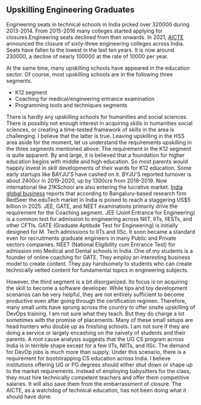 ## Upskilling Engineering Graduates 

Engineering seats in technical schools in India picked over 320000 during 2013-2014. From 2015-2016 many colleges started applying for closures.Engineering 
seats declined from then onwards. In 2021, [AICTE](https://www.aicte-india.org/) announced the closure of sixty-three engineering colleges across India. 
Seats have fallen to the lowest in the last ten years. It is now around 230000, a decline of nearly 100000 at the rate of 10000 per year. 

At the same time, many upskilling schools have appeared in the education sector. Of course, most upskilling schools are in the following three segments.
- K12 segment 
- Coaching for medical/engineering entrance examination
- Programming tools and techniques segments

There is hardly any upskilling schools for humanities and social sciences. 
There is possibly not enough interest in acquiring skills in humanities social sciences, or creating a time-tested framework of skills
in the area is challenging. I believe that the latter is true. Leaving upskilling in the HSS area aside for the moment, let us understand the requirements 
upskilling in the three segments mentioned above.
The requirement in the K12 segment is quite apparent. By and large, it is believed that a foundation for higher education begins with middle and
high education. So most parents would happily invest in skill developments of their wards for K12 education. Some early startups like BAYJU'S
have cashed on 
it. BYJU'S reported turnover is about 2400cr in 2019-2020, up by 1300crs from 2018-2019. Now international like 21KSchool are also entering the lucrative 
market. [India global business](https://www.indiaglobalbusiness.com/industry/education/why-indias-online-education-market-will-grow-10x-in-5-years) reports 
that according to Bangaluru-based research firm RedSeer the eduTech market in India is poised to reach a staggering US$5 billion in 2025.
JEE, GATE, and NEET examinations primarily drive the requirement for the Coaching segment. JEE (Joint Entrance for Engineering) is a common test for 
admission to engineering across NIIT, IITs, IIESTs, and other CFTIs. GATE (Graduate Aptitude Test for Engineering) is initially designed for M. Tech 
admissions to IITs and IISc. It soon became a standard even for recruitments graduate engineers in many Public and Private sectors companies. NEET (National 
Eligibility cum Entrance Test)   for admission into Medical and Dental schools in India. One of my students is a founder of online coaching for GATE. They 
employ an interesting business model to create content. They pay handsomely to students who can create technically vetted content for fundamental topics in 
engineering subjects.  

However, the third segment is a bit disorganized. Its focus is on acquiring the skill to become a software developer. While tips and toy development 
scenarios can be very helpful, they are not entirely sufficient to become productive even after going through the certification regimen. Therefore, many 
small units have sprung across the country to offer onsite upskilling of DevOps training. I am not sure what they teach. But they do charge a lot sometimes 
with the promise of placements. Many of these small setups are head hunters who double up as finishing schools. I am not sure if they are doing a service or 
largely encashing on the naivety of students and their parents. A root cause analysis suggests that the UG CS program across India is in terrible shape 
except for a few IITs, NIITs, and IISc. The demand for DevOp jobs is much more than supply. Under this scenario, there is a requirement for bootstrapping CS 
education across India. I believe institutions offering UG or PG degrees should either shut down or shape up to the market requirements. Instead of 
employing babysitters for the class, they must hire technically competent teachers and offer them competitive salaries. It will also save them from
the embarrassment of closure. The AICTE, as a watchdog of technical education, has not been doing what it should have done.   

